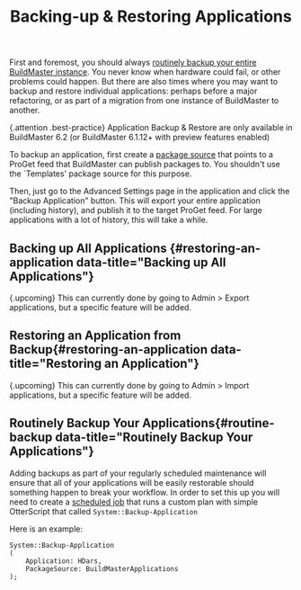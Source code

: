 ﻿---
title: Backing-up & Restoring Applications
sequence: 60
show-headings-in-nav: true
---

First and foremost, you should always [routinely backup your entire BuildMaster instance](/docs/buildmaster/installation-and-maintenance/backing-up). You never know when hardware could fail, or other problems could happen. But there are also times where you may want to backup and restore individual applications: perhaps before a major refactoring, or as part of a migration from one instance of BuildMaster to another.

{.attention .best-practice} Application Backup & Restore are only available in BuildMaster 6.2 (or BuildMaster 6.1.12+ with preview features enabled)

To backup an application, first create a [package source](/docs/buildmaster/builds/packaging/package-sources) that points to a ProGet feed that BuildMaster can publish packages to. You shouldn't use the `Templates' package source for this purpose.

Then, just go to the Advanced Settings page in the application and click the "Backup Application" button. This will export your entire application (including history), and publish it to the target ProGet feed. For large applications with a lot of history, this will take a while. 

## Backing up All Applications {#restoring-an-application data-title="Backing up All Applications"}
{.upcoming} This can currently done by going to Admin > Export applications, but a specific feature will be added.


## Restoring an Application from Backup{#restoring-an-application data-title="Restoring an Application"}
{.upcoming} This can currently done by going to Admin > Import applications, but a specific feature will be added.

## Routinely Backup Your Applications{#routine-backup data-title="Routinely Backup Your Applications"}
Adding backups as part of your regularly scheduled maintenance will ensure that all of your applications will be easily restorable should something happen to break your workflow. In order to set this up you will need to create a [scheduled job](/docs/buildmaster/builds/continuous-integration/build-triggers-and-monitors) that runs a custom plan with simple OtterScript that called `System::Backup-Application`

Here is an example: 
```
System::Backup-Application
(
    Application: HDars,
    PackageSource: BuildMasterApplications
);
```
